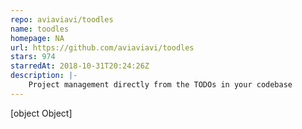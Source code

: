 ```yaml
---
repo: aviaviavi/toodles
name: toodles
homepage: NA
url: https://github.com/aviaviavi/toodles
stars: 974
starredAt: 2018-10-31T20:24:26Z
description: |-
    Project management directly from the TODOs in your codebase
---
```


[object Object]
